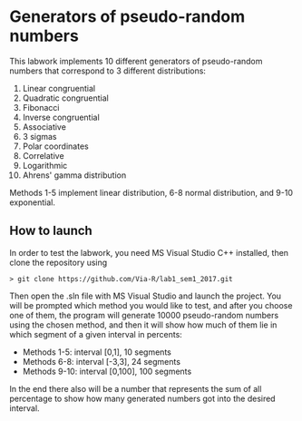 # Generators of pseudo-random numbers

This labwork implements 10 different generators of pseudo-random numbers that correspond to 3 different distributions:

 1. Linear congruential
 2. Quadratic congruential
 3. Fibonacci
 4. Inverse congruential
 5. Associative
 6. 3 sigmas
 7. Polar coordinates
 8. Correlative
 9. Logarithmic
 10. Ahrens' gamma distribution

Methods 1-5 implement linear distribution, 6-8 normal distribution, and 9-10 exponential.

## How to launch
In order to test the labwork, you need MS Visual Studio C++ installed, then clone the repository using 

    > git clone https://github.com/Via-R/lab1_sem1_2017.git

Then open the .sln file with MS Visual Studio and launch the project. You will be prompted which method you would like to test, and after you choose one of them, the program will generate 10000 pseudo-random numbers using the chosen method, and then it will show how much of them lie in which segment of a given interval in percents: 

 - Methods 1-5: interval [0,1], 10 segments
 - Methods 6-8: interval [-3,3], 24 segments
 - Methods 9-10: interval [0,100], 100 segments
 
In the end there also will be a number that represents the sum of all percentage to show how many generated numbers got into the desired interval.